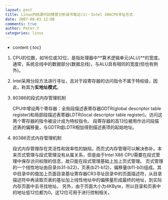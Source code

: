 ```yaml
---
layout: post
title: Linux内核源代码情景分析读书笔记(1)－Intel X86CPU寻址方式
date: 2007-08-03 12:08
comments: true
author: Peter.Y
categories: linux
---
```


* content
{:toc}



1. CPU的位数，如16位或32位，是指处理器中**算术逻辑单元(ALU)**的宽度。通常，系统总线中的数据部分(数据总线)，与ALU具有相同的宽度(但也有例外)。


2. Intel采用分段方法进行寻址，且对于段寄存器的访问指令不属于特权级，因此，称其为**实地址模式**。


3. 80386的段式内存管理机制

    CPU中增设两个寄存器：全局段描述表寄存器GDTR(global descriptor table register)和局部段描述表寄器LDTR(local descriptor table register)。访问这两个寄存器的指令被设计成为特权指令。
    段寄存器的高13位被用作访问段描述表的偏移量，与GDTR或LDTR相加得到描述表项的起始地址。

4. 80386页式内存管理机制

    段式内存管理存在灵活性和效率性的缺陷，而页式内存管理可以解决弥补。本来页式管理与段式管理没有从属关系，但是由于Intel X86 CPU需要在段式管理中保存访问权限的信息，故只能在段式管理基础上加上页式管理。
    页式管理的一个线性地址由目录(b31-b22)，页表(b21-b12)，偏移量(b11-b0)组成。其中目录中的值加上页面目录基址寄存器CR3寻址目录中的页面描述符，从目录描述符中再读取页表的基址加上线性地址中的偏移量形成最终的地址，到实际内存页面中去寻找地址。
    另外，由于页面大小为4KByte，所以目录和页表中的地址低12位都为0。这12位可用于进行控制相关。

